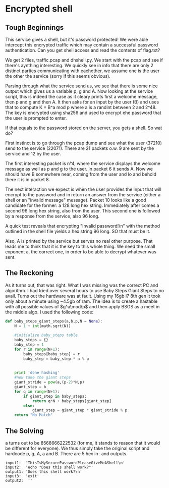 # Encrypted shell
## Tough Beginnings
This service gives a shell, but it's password protected! We were able intercept this encrypted traffic which may contain a successful password authentication. Can you get shell access and read the contents of flag.txt?

We get 2 files, traffic.pcap and dhshell.py. We start with the pcap and see if there's aynthing interesting. We quickly see in info that there are only 2 distinct parties communicating with eachother, we assume one is the user the other the service (sorry if this seems obvious).

Parsing through what the service send us, we see that there is some nice output which gives us a variable p, g and A. Now looking at the service script, this is indeed the case as it cleary prints first a welcome message, then p and g and then A. It then asks for an input by the user (B) and uses that to compute K =  B^a mod p where a is a randint between 2 and 2^48. The key is encrypted using sha256 and used to encrypt ehe password that the user is prompted to enter.

If that equals to the password stored on the server, you gets a shell. So wat do?

First instinct is to go through the pcap dump and see what the user (37210) send to the service (22071). There are 21 packets o.w. 9 are sent by the service and 12 by the user.

The first interesting packet is n°4, where the service displays the welcome message as well as p and g to the user. In packet 6 it sends A. Now we should have B somewhere near, coming from the user and lo and behold there it is in packet 8.

The next interaction we expect is when the user provides the input that will encrypt to the password and in return an answer from the service (either a shell or an "invalid message" message). Packet 10 looks like a good candidate for the former: a 128 long hex string. Immediately after comes a second 96 long hex string, also from the user. This second one is followed by a response from the service, also 
 96 long. 
 
 A quick test reveals that encrypting "Invalid password!\n" with the method outlined in the shell file yields a hex string 96 long. SO that must be it.
 
 Also, A is printed by the service but serves no real other purpose. That leads me to think that it is the key to this whole thing. We need the small exponent a, the correct one, in order to be able to decrypt whatever was sent.

## The Reckoning
As it turns out, that was right. What I was missing was the correct PC and algorithm. I had tried over several hours to use Baby Steps Giant Steps to no avail. Turns out the hardware was at fault. Using my 16gb i7 8th gen it took only about a minute using ~4.5gb of ram. The idea is to create a hastable with all possible values of $g^a\mod\p$ and then apply BSGS as a meet in the middle algo. I used the following code:

```python
def baby_steps_giant_steps(a,b,p,N = None):
    N = 1 + int(math.sqrt(N))
 
    #initialize baby_steps table
    baby_steps = {}
    baby_step = 1
    for r in range(N+1):
        baby_steps[baby_step] = r
        baby_step = baby_step * a % p
       
       
    print 'done hashing'
    #now take the giant steps
    giant_stride = pow(a,(p-2)*N,p)
    giant_step = b
    for q in range(N+1):
        if giant_step in baby_steps:
            return q*N + baby_steps[giant_step]
        else:
            giant_step = giant_step * giant_stride % p
    return "No Match"
```

## The Solving
a turns out to be 8568666222532 (for me, it stands to reason that it would be different for everyone). We thus simply take the original script and hardcode p, g, A, a and B. 
There are 5 hex in- and outputs. 
```
input1:  'ThisIsMySecurePasswordPleaseGiveMeAShell\n'
input2:  'echo "Does this shell work?"'
output1: 'Does this shell work?\n'
input3:  'exit'
output2:  ''
```

